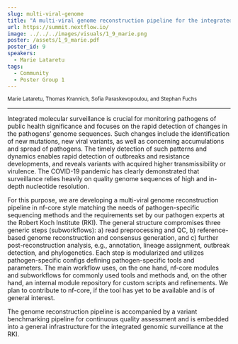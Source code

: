 ```yaml
---
slug: multi-viral-genome
title: "A multi-viral genome reconstruction pipeline for the integrated molecular surveillance at the RKI"
url: https://summit.nextflow.io/
image: ../../../images/visuals/1_9_marie.png
poster: /assets/1_9_marie.pdf
poster_id: 9
speakers:
  - Marie Lataretu
tags:
  - Community
  - Poster Group 1
---
```


<div className="mb-8">
  <small className="typo-small">
    Marie	Lataretu, Thomas Krannich, Sofia Paraskevopoulou, and Stephan Fuchs
  </small>
</div>

<hr className="border-t border-gray-50 mb-4 opacity-20" />

Integrated molecular surveillance is crucial for monitoring pathogens of public health significance and focuses on the rapid detection of changes in the pathogens’ genome sequences. Such changes include the identification of new mutations, new viral variants, as well as concerning accumulations and spread of pathogens. The timely detection of such patterns and dynamics enables rapid detection of outbreaks and resistance developments, and reveals variants with acquired higher transmissibility or virulence. The COVID-19 pandemic has clearly demonstrated that surveillance relies heavily on quality genome sequences of high and in-depth nucleotide resolution.

For this purpose, we are developing a multi-viral genome reconstruction pipeline in nf-core style matching the needs of pathogen-specific sequencing methods and the requirements set by our pathogen experts at the Robert Koch Institute (RKI). The general structure compromises three generic steps (subworkflows): a) read preprocessing and QC, b) reference-based genome reconstruction and consensus generation, and c) further post-reconstruction analysis, e.g., annotation, lineage assignment, outbreak detection, and phylogenetics. Each step is modularized and utilizes pathogen-specific configs defining pathogen-specific tools and parameters. The main workflow uses, on the one hand, nf-core modules and subworkflows for commonly used tools and methods and, on the other hand, an internal module repository for custom scripts and refinements. We plan to contribute to nf-core, if the tool has yet to be available and is of general interest.

The genome reconstruction pipeline is accompanied by a variant benchmarking pipeline for continuous quality assessment and is embedded into a general infrastructure for the integrated genomic surveillance at the RKI.
